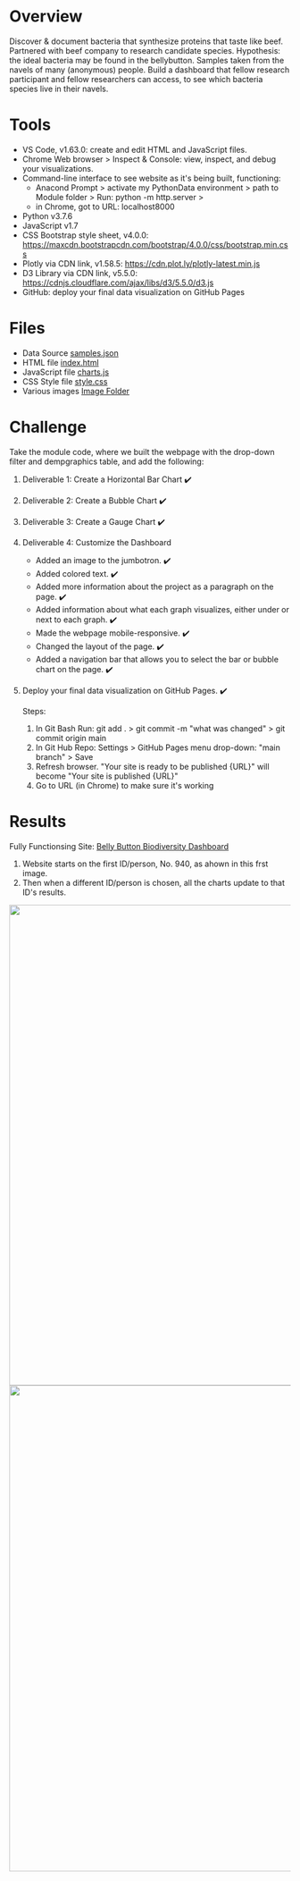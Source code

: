 # Overview

Discover & document bacteria that synthesize proteins that taste like beef. Partnered with beef company to research candidate species. Hypothesis: the ideal bacteria may be found in the bellybutton. Samples taken from the navels of many (anonymous) people. Build a dashboard that fellow research participant and fellow researchers can access, to see which bacteria species live in their navels. 

# Tools
-	VS Code, v1.63.0:  create and edit HTML and JavaScript files.
-	Chrome Web browser > Inspect & Console: view, inspect, and debug your visualizations.
-	Command-line interface to see website as it's being built, functioning:  
    - Anacond Prompt > activate my PythonData environment > path to Module folder > Run: python -m http.server > 
    - in Chrome, got to URL: localhost8000
-	Python v3.7.6
- JavaScript v1.7
- CSS Bootstrap style sheet, v4.0.0: https://maxcdn.bootstrapcdn.com/bootstrap/4.0.0/css/bootstrap.min.css
- Plotly via CDN link, v1.58.5: https://cdn.plot.ly/plotly-latest.min.js
- D3 Library via CDN link, v5.5.0: https://cdnjs.cloudflare.com/ajax/libs/d3/5.5.0/d3.js
- GitHub: deploy your final data visualization on GitHub Pages

# Files
- Data Source [samples.json](samples.json)
- HTML file [index.html](index.html)
- JavaScript file [charts.js](static/js/charts.js)
- CSS Style file [style.css](static/css/style.css)
- Various images [Image Folder](images/)

# Challenge
Take the module code, where we built the webpage with the drop-down filter and dempgraphics table, and add the following:
1. Deliverable 1: Create a Horizontal Bar Chart :heavy_check_mark:
2. Deliverable 2: Create a Bubble Chart :heavy_check_mark:
3. Deliverable 3: Create a Gauge Chart :heavy_check_mark:
4. Deliverable 4: Customize the Dashboard
    - Added an image to the jumbotron. :heavy_check_mark:
    - Added colored text. :heavy_check_mark:
    - Added more information about the project as a paragraph on the page. :heavy_check_mark:
    - Added information about what each graph visualizes, either under or next to each graph. :heavy_check_mark:
    - Made the webpage mobile-responsive. :heavy_check_mark:
    - Changed the layout of the page. :heavy_check_mark:
    - Added a navigation bar that allows you to select the bar or bubble chart on the page. :heavy_check_mark:
5. Deploy your final data visualization on GitHub Pages. :heavy_check_mark:
    
    Steps:
    1) In Git Bash Run:  git add . > git commit -m "what was changed" > git commit origin main
    2) In Git Hub Repo: Settings > GitHub Pages menu drop-down:  "main branch" > Save 
    3) Refresh browser. "Your site is ready to be published {URL}" will become "Your site is published {URL}"
    4) Go to URL (in Chrome) to make sure it's working

# Results
Fully Functionsing Site: [Belly Button Biodiversity Dashboard](https://clhollis.github.io/Belly_Buttons_for_Meat_Flavor/)

1. Website starts on the first ID/person, No. 940, as ahown in this frst image.
2. Then when a different ID/person is chosen, all the charts update to that ID's results.

<image src="images/local_site_complete.jpg" width="700" height="860">
<image src="images/local_site_complete_working.jpg" width="700" height="870">








